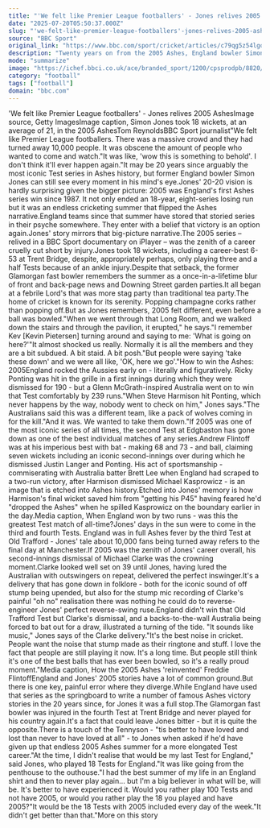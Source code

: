 ```yaml
---
title: "'We felt like Premier League footballers' - Jones relives 2005 Ashes"
date: "2025-07-20T05:50:37.000Z"
slug: "'we-felt-like-premier-league-footballers'-jones-relives-2005-ashes"
source: "BBC Sport"
original_link: "https://www.bbc.com/sport/cricket/articles/c79qg5z54lgo"
description: "Twenty years on from the 2005 Ashes, England bowler Simon Jones relives the series and how his career came to an end in a new BBC Sport documentary on iPlayer."
mode: "summarize"
image: "https://ichef.bbci.co.uk/ace/branded_sport/1200/cpsprodpb/8820/live/7bd597d0-63c8-11f0-8593-69390a0f393c.jpg"
category: "football"
tags: ["football"]
domain: "bbc.com"
---
```

'We felt like Premier League footballers' - Jones relives 2005 AshesImage source, Getty ImagesImage caption, Simon Jones took 18 wickets, at an average of 21, in the 2005 AshesTom ReynoldsBBC Sport journalist"We felt like Premier League footballers. There was a massive crowd and they had turned away 10,000 people. It was obscene the amount of people who wanted to come and watch."It was like, 'wow this is something to behold'. I don't think it'll ever happen again."It may be 20 years since arguably the most iconic Test series in Ashes history, but former England bowler Simon Jones can still see every moment in his mind's eye.Jones' 20-20 vision is hardly surprising given the bigger picture: 2005 was England's first Ashes series win since 1987. It not only ended an 18-year, eight-series losing run but it was an endless cricketing summer that flipped the Ashes narrative.England teams since that summer have stored that storied series in their psyche somewhere. They enter with a belief that victory is an option again.Jones' story mirrors that big-picture narrative.The 2005 series – relived in a BBC Sport documentary on iPlayer – was the zenith of a career cruelly cut short by injury.Jones took 18 wickets, including a career-best 6-53 at Trent Bridge, despite, appropriately perhaps, only playing three and a half Tests because of an ankle injury.Despite that setback, the former Glamorgan fast bowler remembers the summer as a once-in-a-lifetime blur of front and back-page news and Downing Street garden parties.It all began at a febrile Lord's that was more stag party than traditional tea party.The home of cricket is known for its serenity. Popping champagne corks rather than popping off.But as Jones remembers, 2005 felt different, even before a ball was bowled."When we went through that Long Room, and we walked down the stairs and through the pavilion, it erupted," he says."I remember Kev [Kevin Pietersen] turning around and saying to me: 'What is going on here?'"It almost shocked us really. Normally it is all the members and they are a bit subdued. A bit staid. A bit posh."But people were saying 'take these down' and we were all like, 'OK, here we go'."How to win the Ashes: 2005England rocked the Aussies early on - literally and figuratively. Ricky Ponting was hit in the grille in a first innings during which they were dismissed for 190 - but a Glenn McGrath-inspired Australia went on to win that Test comfortably by 239 runs."When Steve Harmison hit Ponting, which never happens by the way, nobody went to check on him," Jones says."The Australians said this was a different team, like a pack of wolves coming in for the kill."And it was. We wanted to take them down."If 2005 was one of the most iconic series of all times, the second Test at Edgbaston has gone down as one of the best individual matches of any series.Andrew Flintoff was at his imperious best with bat - making 68 and 73 - and ball, claiming seven wickets including an iconic second-innings over during which he dismissed Justin Langer and Ponting. His act of sportsmanship - commiserating with Australia batter Brett Lee when England had scraped to a two-run victory, after Harmison dismissed Michael Kasprowicz - is an image that is etched into Ashes history.Etched into Jones' memory is how Harmison's final wicket saved him from "getting his P45" having feared he'd "dropped the Ashes" when he spilled Kasprowicz on the boundary earlier in the day.Media caption, When England won by two runs - was this the greatest Test match of all-time?Jones' days in the sun were to come in the third and fourth Tests. England was in full Ashes fever by the third Test at Old Trafford - Jones' tale about 10,000 fans being turned away refers to the final day at Manchester.If 2005 was the zenith of Jones' career overall, his second-innings dismissal of Michael Clarke was the crowning moment.Clarke looked well set on 39 until Jones, having lured the Australian with outswingers on repeat, delivered the perfect inswinger.It's a delivery that has gone down in folklore - both for the iconic sound of off stump being upended, but also for the stump mic recording of Clarke's painful "oh no" realisation there was nothing he could do to reverse-engineer Jones' perfect reverse-swing ruse.England didn't win that Old Trafford Test but Clarke's dismissal, and a backs-to-the-wall Australia being forced to bat out for a draw, illustrated a turning of the tide. "It sounds like music," Jones says of the Clarke delivery."It's the best noise in cricket. People want the noise that stump made as their ringtone and stuff. I love the fact that people are still playing it now. It's a long time. But people still think it's one of the best balls that has ever been bowled, so it's a really proud moment."Media caption, How the 2005 Ashes 'reinvented' Freddie FlintoffEngland and Jones' 2005 stories have a lot of common ground.But there is one key, painful error where they diverge.While England have used that series as the springboard to write a number of famous Ashes victory stories in the 20 years since, for Jones it was a full stop.The Glamorgan fast bowler was injured in the fourth Test at Trent Bridge and never played for his country again.It's a fact that could leave Jones bitter - but it is quite the opposite.There is a touch of the Tennyson - "tis better to have loved and lost than never to have loved at all" - to Jones when asked if he'd have given up that endless 2005 Ashes summer for a more elongated Test career."At the time, I didn't realise that would be my last Test for England," said Jones, who played 18 Tests for England."It was like going from the penthouse to the outhouse."I had the best summer of my life in an England shirt and then to never play again… but I'm a big believer in what will be, will be. It's better to have experienced it. Would you rather play 100 Tests and not have 2005, or would you rather play the 18 you played and have 2005?"It would be the 18 Tests with 2005 included every day of the week."It didn't get better than that."More on this story